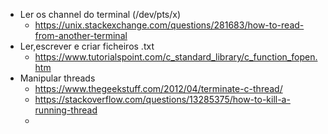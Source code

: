 * Ler os channel do terminal (/dev/pts/x)
  - https://unix.stackexchange.com/questions/281683/how-to-read-from-another-terminal
* Ler,escrever e criar ficheiros .txt
  - https://www.tutorialspoint.com/c_standard_library/c_function_fopen.htm
* Manipular threads
  - https://www.thegeekstuff.com/2012/04/terminate-c-thread/
  - https://stackoverflow.com/questions/13285375/how-to-kill-a-running-thread
  -

